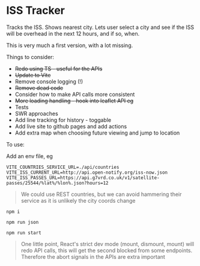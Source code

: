 # ISS Tracker

Tracks the ISS. Shows nearest city. Lets user select a city and see if the ISS will be overhead in the next 12 hours, and if so, when.

This is very much a first version, with a lot missing.

Things to consider:

- ~~Redo using TS - useful for the APIs~~
- ~~Update to Vite~~
- Remove console logging (!)
- ~~Remove dead code~~
- Consider how to make API calls more consistent
- ~~More loading handling - hook into leaflet API eg~~
- Tests
- SWR approaches
- Add line tracking for history - toggable
- Add live site to github pages and add actions
- Add extra map when choosing future viewing and jump to location

To use:

Add an env file, eg

```
VITE_COUNTRIES_SERVICE_URL=./api/countries
VITE_ISS_CURRENT_URL=http://api.open-notify.org/iss-now.json
VITE_ISS_PASSES_URL=https://api.g7vrd.co.uk/v1/satellite-passes/25544/%lat%/%lon%.json?hours=12

```

> We could use REST countries, but we can avoid hammering their service as it is unlikely the city coords change

`npm i`

`npm run json`

`npm run start`

> One little point, React's strict dev mode (mount, dismount, mount) will redo API calls, this will get the second blocked from some endpoints. Therefore the abort signals in the APIs are extra important